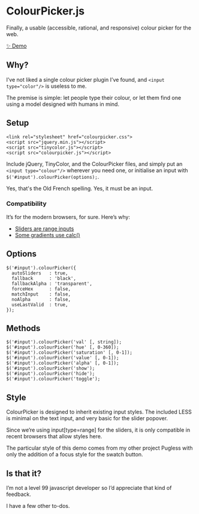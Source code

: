# ColourPicker.js

Finally, a usable (accessible, rational, and responsive) colour picker for the web.

[✨ Demo](http://colourpicker.jasonhibbs.co.uk/)

## Why?

I’ve not liked a single colour picker plugin I’ve found, and `<input type="color"/>` is useless to me.

The premise is simple: let people type their colour, or let them find one using a model designed with humans in mind.

## Setup

```
<link rel="stylesheet" href="colourpicker.css">
<script src="jquery.min.js"></script>
<script src="tinycolor.js"></script>
<script src="colourpicker.js"></script>
```

Include jQuery, TinyColor, and the ColourPicker files, and simply put an `<input type="colour"/>` wherever you need one, or initialise an input with `$('#input').colourPicker(options);`.

Yes, that's the Old French spelling. Yes, it must be an input.

### Compatibility

It’s for the modern browsers, for sure. Here’s why:

- [Sliders are range inputs](https://caniuse.com/#feat=input-range)
- [Some gradients use calc()](https://caniuse.com/#feat=calc)

## Options

```
$('#input').colourPicker({
  autoSliders   : true,
  fallback      : 'black',
  fallbackAlpha : 'transparent',
  forceHex      : false,
  matchInput    : false,
  noAlpha       : false,
  useLastValid  : true,
});
```

## Methods

```
$('#input').colourPicker('val' [, string]);
$('#input').colourPicker('hue' [, 0-360]);
$('#input').colourPicker('saturation' [, 0-1]);
$('#input').colourPicker('value' [, 0-1]);
$('#input').colourPicker('alpha' [, 0-1]);
$('#input').colourPicker('show');
$('#input').colourPicker('hide');
$('#input').colourPicker('toggle');
```

## Style

ColourPicker is designed to inherit existing input styles. The included LESS is minimal on the text input, and very basic for the slider popover.

Since we’re using input[type=range] for the sliders, it is only compatible in recent browsers that allow styles here.

The particular style of this demo comes from my other project Pugless with only the addition of a focus style for the swatch button.

## Is that it?

I’m not a level 99 javascript developer so I’d appreciate that kind of feedback.

I have a few other to-dos.
